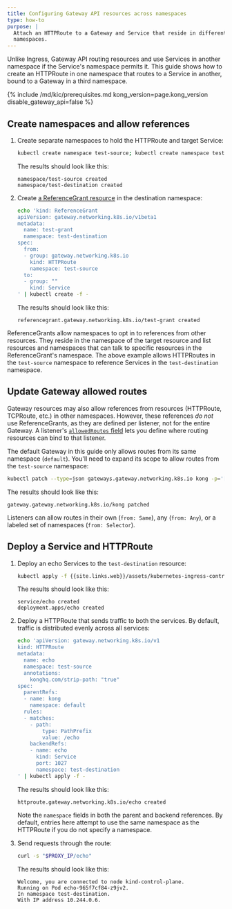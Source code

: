 ```yaml
---
title: Configuring Gateway API resources across namespaces
type: how-to
purpose: |
  Attach an HTTPRoute to a Gateway and Service that reside in different
  namespaces.
---
```


Unlike Ingress, Gateway API routing resources and use Services in another
namespace if the Service's namespace permits it. This guide shows how to create
an HTTPRoute in one namespace that routes to a Service in another, bound to a
Gateway in a third namespace.

{% include /md/kic/prerequisites.md kong_version=page.kong_version disable_gateway_api=false %}

## Create namespaces and allow references

1. Create separate namespaces to hold the HTTPRoute and target Service:
   ```bash
   kubectl create namespace test-source; kubectl create namespace test-destination
   ```
   The results should look like this:
   ```text
   namespace/test-source created
   namespace/test-destination created
   ```

1. Create [a ReferenceGrant resource](https://gateway-api.sigs.k8s.io/api-types/referencegrant/)
   in the destination namespace:

   ```bash
   echo 'kind: ReferenceGrant
   apiVersion: gateway.networking.k8s.io/v1beta1    
   metadata:                                    
     name: test-grant
     namespace: test-destination
   spec:                        
     from:
     - group: gateway.networking.k8s.io
       kind: HTTPRoute                 
       namespace: test-source
     to:                     
     - group: ""
       kind: Service
   ' | kubectl create -f -
   ```

   The results should look like this:
   ```text
   referencegrant.gateway.networking.k8s.io/test-grant created
   ```

ReferenceGrants allow namespaces to opt in to references from other resources.
They reside in the namespace of the target resource and list resources and
namespaces that can talk to specific resources in the ReferenceGrant's
namespace. The above example allows HTTPRoutes in the `test-source` namespace
to reference Services in the `test-destination` namespace.

## Update Gateway allowed routes

Gateway resources may also allow references from resources (HTTPRoute,
TCPRoute, etc.) in other namespaces. However, these references _do not_ use
ReferenceGrants, as they are defined per listener, not for the entire Gateway.
A listener's [`allowedRoutes` field](https://gateway-api.sigs.k8s.io/concepts/security-model/#1-route-binding)
lets you define where routing resources can bind to that listener.

The default Gateway in this guide only allows routes from its same namespace
(`default`). You'll need to expand its scope to allow routes from the
`test-source` namespace:

```bash
kubectl patch --type=json gateways.gateway.networking.k8s.io kong -p='[{"op":"replace","path": "/spec/listeners/0/allowedRoutes/namespaces/from","value":"All"}]'
```

The results should look like this:
```text
gateway.gateway.networking.k8s.io/kong patched
```

Listeners can allow routes in their own (`from: Same`), any (`from: Any`), or a
labeled set of namespaces (`from: Selector`).

## Deploy a Service and HTTPRoute

1. Deploy an echo Services to the `test-destination` resource:
   ```bash
   kubectl apply -f {{site.links.web}}/assets/kubernetes-ingress-controller/examples/echo-service.yaml -n test-destination
   ```
   The results should look like this:
   ```text
   service/echo created
   deployment.apps/echo created
   ```

1. Deploy a HTTPRoute that sends traffic to both the services. By default, traffic is distributed evenly across all services:

   ```bash
   echo 'apiVersion: gateway.networking.k8s.io/v1
   kind: HTTPRoute
   metadata:
     name: echo
     namespace: test-source
     annotations:
       konghq.com/strip-path: "true"
   spec:
     parentRefs:
     - name: kong
       namespace: default
     rules:
     - matches:
       - path:
           type: PathPrefix
           value: /echo
       backendRefs:
       - name: echo
         kind: Service
         port: 1027
         namespace: test-destination
   ' | kubectl apply -f -
   ```
   The results should look like this:
   ```text
   httproute.gateway.networking.k8s.io/echo created
   ```

   Note the `namespace` fields in both the parent and backend references. By
   default, entries here attempt to use the same namespace as the HTTPRoute if
   you do not specify a namespace.

1. Send requests through the route:

   ```bash
   curl -s "$PROXY_IP/echo"
   ```
   The results should look like this:
   ```text
   Welcome, you are connected to node kind-control-plane.
   Running on Pod echo-965f7cf84-z9jv2.
   In namespace test-destination.
   With IP address 10.244.0.6.
   ```
